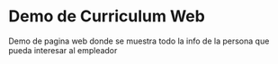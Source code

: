 # Demo de Curriculum Web
Demo de pagina web donde se muestra todo la info de la persona
que pueda interesar al empleador
